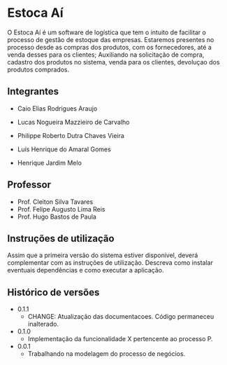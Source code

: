 # Estoca Aí

O Estoca Aí é um software de logística que tem o intuito de facilitar o processo de gestão de estoque das empresas. Estaremos presentes no processo desde as compras dos produtos, com os fornecedores, até a venda desses para os clientes; Auxiliando na solicitação de compra, cadastro dos produtos no sistema, venda para os clientes, devoluçao dos produtos comprados.

## Integrantes

* Caio Elias Rodrigues Araujo

* Lucas Nogueira Mazzieiro de Carvalho

* Philippe Roberto Dutra Chaves Vieira

* Luís Henrique do Amaral Gomes

* Henrique Jardim Melo



## Professor

* Prof. Cleiton Silva Tavares
* Prof. Felipe Augusto Lima Reis
* Prof. Hugo Bastos de Paula

## Instruções de utilização

Assim que a primeira versão do sistema estiver disponível, deverá complementar com as instruções de utilização. Descreva como instalar eventuais dependências e como executar a aplicação.

## Histórico de versões

* 0.1.1
    * CHANGE: Atualização das documentacoes. Código permaneceu inalterado.
* 0.1.0
    * Implementação da funcionalidade X pertencente ao processo P.
* 0.0.1
    * Trabalhando na modelagem do processo de negócios.

